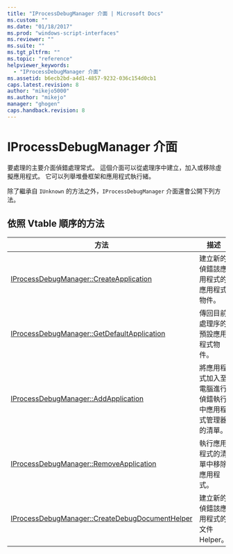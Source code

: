 ```yaml
---
title: "IProcessDebugManager 介面 | Microsoft Docs"
ms.custom: ""
ms.date: "01/18/2017"
ms.prod: "windows-script-interfaces"
ms.reviewer: ""
ms.suite: ""
ms.tgt_pltfrm: ""
ms.topic: "reference"
helpviewer_keywords: 
  - "IProcessDebugManager 介面"
ms.assetid: b6ecb2bd-a4d1-4857-9232-036c154d0cb1
caps.latest.revision: 8
author: "mikejo5000"
ms.author: "mikejo"
manager: "ghogen"
caps.handback.revision: 8
---
```

# IProcessDebugManager 介面
要處理的主要介面偵錯處理常式。  這個介面可以從處理序中建立，加入或移除虛擬應用程式。  它可以列舉堆疊框架和應用程式執行緒。  
  
 除了繼承自 `IUnknown` 的方法之外，`IProcessDebugManager` 介面還會公開下列方法。  
  
## 依照 Vtable 順序的方法  
  
|方法|描述|  
|--------|--------|  
|[IProcessDebugManager::CreateApplication](../../winscript/reference/iprocessdebugmanager-createapplication.md)|建立新的偵錯該應用程式的應用程式物件。|  
|[IProcessDebugManager::GetDefaultApplication](../../winscript/reference/iprocessdebugmanager-getdefaultapplication.md)|傳回目前處理序的預設應用程式物件。|  
|[IProcessDebugManager::AddApplication](../../winscript/reference/iprocessdebugmanager-addapplication.md)|將應用程式加入至電腦進行偵錯執行中應用程式管理器的清單。|  
|[IProcessDebugManager::RemoveApplication](../../winscript/reference/iprocessdebugmanager-removeapplication.md)|執行應用程式的清單中移除應用程式。|  
|[IProcessDebugManager::CreateDebugDocumentHelper](../../winscript/reference/iprocessdebugmanager-createdebugdocumenthelper.md)|建立新的偵錯該應用程式的文件 Helper。|